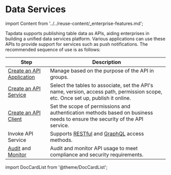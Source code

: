 # Data Services
import Content from '../../reuse-content/_enterprise-features.md';

<Content />

Tapdata supports publishing table data as APIs, aiding enterprises in building a unified data services platform. Various applications can use these APIs to provide support for services such as push notifications. The recommended sequence of use is as follows:

| Step                                           | Description                                                                 |
|------------------------------------------------|-----------------------------------------------------------------------------|
| [Create an API Application](manage-app.md)     | Manage based on the purpose of the API in groups.                           |
| [Create an API Service](create-api-service.md) | Select the tables to associate, set the API's name, version, access path, permission scope, etc. Once set up, publish it online. |
| [Create an API Client](create-api-client.md)   | Set the scope of permissions and authentication methods based on business needs to ensure the security of the API service.       |
| Invoke API Service                             | Supports [RESTful](query-via-restful.md) and [GraphQL](query-via-graphql.md) access methods.                                       |
| [Audit](audit-api.md) and [Monitor](monitor-api-request) | Audit and monitor API usage to meet compliance and security requirements.   |

import DocCardList from '@theme/DocCardList';

<DocCardList />